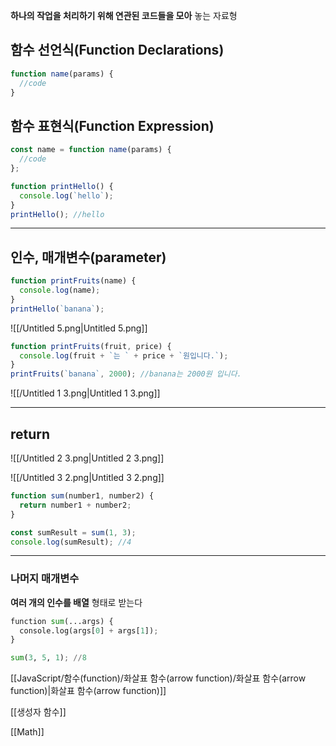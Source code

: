 **하나의 작업을 처리하기 위해 연관된 코드들을 모아** 놓는 자료형

## 함수 선언식(Function Declarations)

```JavaScript
function name(params) {
  //code
}
```

## 함수 표현식(Function Expression)

```JavaScript
const name = function name(params) {
  //code
};
```

```JavaScript
function printHello() {
  console.log(`hello`);
}
printHello(); //hello
```

---

## 인수, 매개변수(parameter)

```JavaScript
function printFruits(name) {
  console.log(name);
}
printHello(`banana`);
```

![[/Untitled 5.png|Untitled 5.png]]

```JavaScript
function printFruits(fruit, price) {
  console.log(fruit + `는 ` + price + `원입니다.`);
}
printFruits(`banana`, 2000); //banana는 2000원 입니다.
```

![[/Untitled 1 3.png|Untitled 1 3.png]]

---

## return

![[/Untitled 2 3.png|Untitled 2 3.png]]

![[/Untitled 3 2.png|Untitled 3 2.png]]

```JavaScript
function sum(number1, number2) {
  return number1 + number2;
}

const sumResult = sum(1, 3);
console.log(sumResult); //4
```

---

### 나머지 매개변수

**여러 개의 인수를 배열** 형태로 받는다

```Python
function sum(...args) {
  console.log(args[0] + args[1]);
}

sum(3, 5, 1); //8
```

[[JavaScript/함수(function)/화살표 함수(arrow function)/화살표 함수(arrow function)|화살표 함수(arrow function)]]

[[생성자 함수]]

[[Math]]